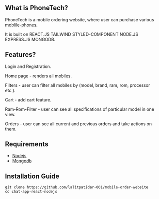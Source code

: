 ## What is PhoneTech?
 PhoneTech is a mobile ordering website, where user can purchase various moblile-phones.
 
 It is built on REACT.JS TAILWIND STYLED-COMPONENT NODE.JS EXPRESS.JS MONGODB.


## Features?
 Login and Registration.
 
 Home page - renders all mobiles.
 
 Filters - user can filter all mobiles by (model, brand, ram, rom, processor etc.).

 Cart - add cart feature.

 Ram-Rom-Filter - user can see all specifications of particular model in one view.

 Orders - user can see all current and previous orders and take actions on them.


## Requirements
- [Nodejs](https://nodejs.org/en/download)
- [Mongodb](https://www.mongodb.com/docs/manual/administration/install-community/)

## Installation Guide

```shell
git clone https://github.com/lalitpatidar-001/mobile-order-website
cd chat-app-react-nodejs
```

 
